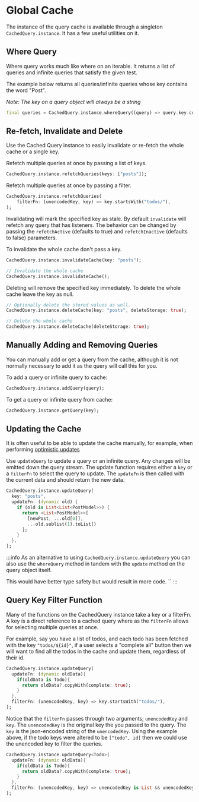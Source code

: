 # Global Cache

The instance of the query cache is available through a singleton `CachedQuery.instance`. It has a few useful utilities on it.

## Where Query
Where query works much like where on an iterable. It returns a list of queries and infinite queries that satisfy the 
given test.

The example below returns all queries/infinite queries whose key contains the word "Post".

*Note: The key on a query object will always be a string*
```dart
final queries = CachedQuery.instance.whereQuery((query) => query.key.contains("post"));
```

## Re-fetch, Invalidate and Delete

Use the Cached Query instance to easily invalidate or re-fetch the whole cache or a single key.

Refetch multiple queries at once by passing a list of keys.
```dart
CachedQuery.instance.refetchQueries(keys: ["posts"]);
```

Refetch multiple queries at once by passing a filter.
```dart
CachedQuery.instance.refetchQueries(
    filterFn: (unencodedKey, key) => key.startsWith("todos/"),
);
```

Invalidating will mark the specified key as stale. By default `invalidate` will refetch any query that has listeners. 
The behavior can be changed by passing the `refetchActive` (defaults to true) and `refetchInactive` (defaults to false) parameters.

To invalidate the whole cache don't pass a key.
```dart
CachedQuery.instance.invalidateCache(key: "posts");

// Invalidate the whole cache
CachedQuery.instance.invalidateCache();
```


Deleting will remove the specified key immediately. To delete the whole cache leave the key as null.
```dart
// Optionally delete the stored values as well.
CachedQuery.instance.deleteCache(key: "posts", deleteStorage: true);

// Delete the whole cache
CachedQuery.instance.deleteCache(deleteStorage: true);
```

## Manually Adding and Removing Queries 
You can manually add or get a query from the cache, although it is not normally necessary to add it as the query will call
this for you.

To add a query or infinite query to cache: 
```dart
CachedQuery.instance.addQuery(query);
```
To get a query or infinite query from cache:
```dart
CachedQuery.instance.getQuery(key);
```

## Updating the Cache
It is often useful to be able to update the cache manually, for example, when performing [optimistic updates](/docs/guides/optimistic-updates)

Use `updateQuery` to update a query or an infinite query. Any changes will be emitted down the query stream.
The update function requires either a `key` or a `filterFn` to select the query to update. The `updateFn` is then called with the current data and should return the new data.

```dart
CachedQuery.instance.updateQuery(
  key: "posts",
  updateFn: (dynamic old) {
    if (old is List<List<PostModel>>) {
      return <List<PostModel>>[
        [newPost, ...old[0]],
        ...old.sublist(1).toList()
      ];
    }
  },
);
```

:::info
As an alternative to using `CachedQuery.instance.updateQuery` you can also use the `whereQuery` method in tandem with the `update` method on the query object itself.  

This would have better type safety but would result in more code.
``
:::

## Query Key Filter Function

Many of the functions on the CachedQuery instance take a key or a filterFn. A key is a direct reference to a cached query where as the `filterFn` allows for selecting multiple queries at once. 

For example, say you have a list of todos, and each todo has been fetched with the key `"todos/${id}"`, if a user selects a "complete all" button then we will want to find all the todos in the cache and update them, regardless of their id.
```dart
CachedQuery.instance.updateQuery(
  updateFn: (dynamic oldData){ 
    if(oldData is Todo){
      return oldData?.copyWith(complete: true);
    }
  },
  filterFn: (unencodedKey, key) => key.startsWith("todos/"),
);
```

Notice that the `filterFn` passes through two arguments; `unencodedKey` and `key`. The `unencodedKey` is the original key the you passed to the query. The `key` is the json-encoded string of the `unencodedKey`. Using the example above, if the todo keys were altered to be `["todo", id]` then we could use the unencoded key to filter the queries.

```dart
CachedQuery.instance.updateQuery<Todo>(
  updateFn: (dynamic oldData){ 
    if(oldData is Todo){
      return oldData?.copyWith(complete: true);
    }
  },
  filterFn: (unencodedKey, key) => unencodedKey is List && unencodedKey.first == "todo",
);
```
